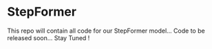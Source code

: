 # StepFormer
This repo will contain all code for our StepFormer model...
Code to be released soon... Stay Tuned !
